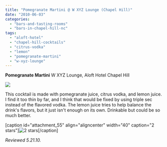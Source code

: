 ```yaml
---
title: "Pomegranate Martini @ W XYZ Lounge (Chapel Hill)"
date: "2010-06-03"
categories: 
  - "bars-and-tasting-rooms"
  - "bars-in-chapel-hill-nc"
tags: 
  - "aloft-hotel"
  - "chapel-hill-cocktails"
  - "citrus-vodka"
  - "lemon"
  - "pomegranate-martini"
  - "w-xyz-lounge"
---
```


**Pomegranate Martini** W XYZ Lounge, Aloft Hotel Chapel Hill

![](http://www.thegourmez.com/gourmez/photos/wxyz4.JPG)

This cocktail is made with pomegranate juice, citrus vodka, and lemon juice. I find it too thin by far, and I think that would be fixed by using triple sec instead of the flavored vodka. The lemon juice tries to help balance the drink's flavors, but it just isn't enough on its own. Drinkable but could be so much better.

\[caption id="attachment\_55" align="aligncenter" width="40" caption="2 stars"\]![2 stars](http://s3.amazonaws.com/thegourmez-wpmedia/2009/02/rating_chicken11.gif "rating_chicken11")\[/caption\]

_Reviewed 5.21.10._

